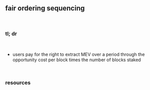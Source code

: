 ## fair ordering sequencing

<br>

### tl; dr

<br>

* users pay for the right to extract MEV over a period through the opportunity cost per block times the number of blocks staked

<br>

### resources
